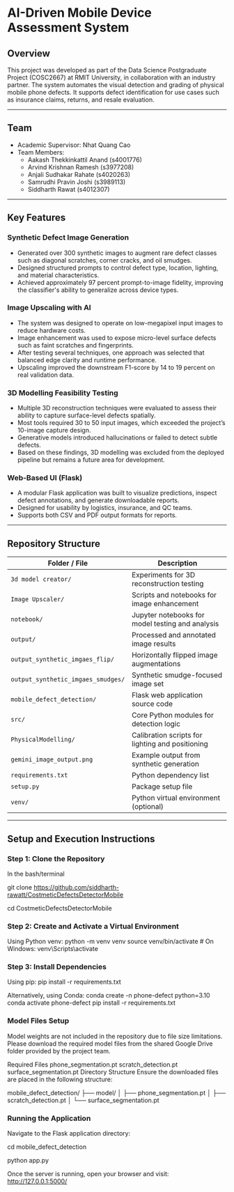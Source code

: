 # AI-Driven Mobile Device Assessment System

## Overview

This project was developed as part of the Data Science Postgraduate Project (COSC2667) at RMIT University, in collaboration with an industry partner. The system automates the visual detection and grading of physical mobile phone defects. It supports defect identification for use cases such as insurance claims, returns, and resale evaluation.

---

## Team

- Academic Supervisor: Nhat Quang Cao  
- Team Members:
  - Aakash Thekkinkattil Anand (s4001776)  
  - Arvind Krishnan Ramesh (s3977208)  
  - Anjali Sudhakar Rahate (s4020263)  
  - Samrudhi Pravin Joshi (s3989113)  
  - Siddharth Rawat (s4012307)  

---

## Key Features

### Synthetic Defect Image Generation

- Generated over 300 synthetic images to augment rare defect classes such as diagonal scratches, corner cracks, and oil smudges.
- Designed structured prompts to control defect type, location, lighting, and material characteristics.
- Achieved approximately 97 percent prompt-to-image fidelity, improving the classifier's ability to generalize across device types.

### Image Upscaling with AI

- The system was designed to operate on low-megapixel input images to reduce hardware costs.
- Image enhancement was used to expose micro-level surface defects such as faint scratches and fingerprints.
- After testing several techniques, one approach was selected that balanced edge clarity and runtime performance.
- Upscaling improved the downstream F1-score by 14 to 19 percent on real validation data.

### 3D Modelling Feasibility Testing

- Multiple 3D reconstruction techniques were evaluated to assess their ability to capture surface-level defects spatially.
- Most tools required 30 to 50 input images, which exceeded the project’s 10-image capture design.
- Generative models introduced hallucinations or failed to detect subtle defects.
- Based on these findings, 3D modelling was excluded from the deployed pipeline but remains a future area for development.

### Web-Based UI (Flask)

- A modular Flask application was built to visualize predictions, inspect defect annotations, and generate downloadable reports.
- Designed for usability by logistics, insurance, and QC teams.
- Supports both CSV and PDF output formats for reports.

---

## Repository Structure

| Folder / File                       | Description |
|------------------------------------|-------------|
| `3d model creator/`                | Experiments for 3D reconstruction testing |
| `Image Upscaler/`                  | Scripts and notebooks for image enhancement |
| `notebook/`                        | Jupyter notebooks for model testing and analysis |
| `output/`                          | Processed and annotated image results |
| `output_synthetic_imgaes_flip/`    | Horizontally flipped image augmentations |
| `output_synthetic_imgaes_smudges/` | Synthetic smudge-focused image set |
| `mobile_defect_detection/`         | Flask web application source code |
| `src/`                             | Core Python modules for detection logic |
| `PhysicalModelling/`               | Calibration scripts for lighting and positioning |
| `gemini_image_output.png`          | Example output from synthetic generation |
| `requirements.txt`                 | Python dependency list |
| `setup.py`                         | Package setup file |
| `venv/`                            | Python virtual environment (optional) |

---

## Setup and Execution Instructions

### Step 1: Clone the Repository

In the bash/terminal

git clone https://github.com/siddharth-rawatt/CostmeticDefectsDetectorMobile

cd CostmeticDefectsDetectorMobile

### Step 2: Create and Activate a Virtual Environment
Using Python venv:
python -m venv venv
source venv/bin/activate  # On Windows: venv\Scripts\activate

### Step 3: Install Dependencies
Using pip:
pip install -r requirements.txt

Alternatively, using Conda:
conda create -n phone-defect python=3.10
conda activate phone-defect
pip install -r requirements.txt

### Model Files Setup
Model weights are not included in the repository due to file size limitations. Please download the required model files from the shared Google Drive folder provided by the project team.

Required Files
phone_segmentation.pt
scratch_detection.pt
surface_segmentation.pt
Directory Structure
Ensure the downloaded files are placed in the following structure:

mobile_defect_detection/
├── model/
│   ├── phone_segmentation.pt
│   ├── scratch_detection.pt
│   └── surface_segmentation.pt

### Running the Application

Navigate to the Flask application directory:

cd mobile_defect_detection

python app.py

Once the server is running, open your browser and visit: http://127.0.0.1:5000/
